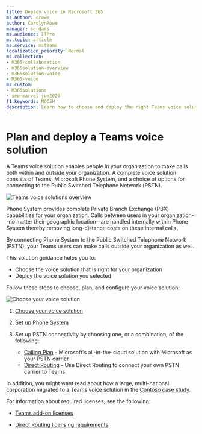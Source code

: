 ```yaml
---
title: Deploy voice in Microsoft 365
ms.author: crowe
author: CarolynRowe
manager: serdars
ms.audience: ITPro
ms.topic: article
ms.service: msteams
localization_priority: Normal
ms.collection: 
- M365-collaboration
- m365solution-overview
- m365solution-voice
- M365-voice
ms.custom: 
- M365solutions
- seo-marvel-jun2020
f1.keywords: NOCSH
description: Learn how to choose and deploy the right Teams voice solution for your organization.
---
```


# Plan and deploy a Teams voice solution

A Teams voice solution enables people in your organization to make calls both within and outside your organization. A complete voice solution consists of Teams, Microsoft Phone System, and a choice of options for connecting to the Public Switched Telephone Network (PSTN).

![Teams voice solutions overview](..\media\solutions-architecture-center\voice-concepts.png)

Phone System provides complete Private Branch Exchange (PBX) capabilities for your organization. Calls between users in your organization--no matter their geographic location--are handled internally within Phone System thereby removing long-distance costs on these internal calls.  

By connecting Phone System to the Public Switched Telephone Network (PSTN), your Teams users can make calls outside your organization as well.

This solution guidance helps you to:

- Choose the voice solution that is right for your organization
- Deploy the voice solution you selected

Follow these steps to choose, plan, and configure your voice solution:

![Choose your voice solution](..\media\solutions-architecture-center\voice-solutions-overview-1.png)

1. [Choose your voice solution](/MicrosoftTeams/cloud-voice-landing-page?bc=%2fmicrosoft-365%2fsolutions%2fbreadcrumb%2ftoc.json&toc=%2fmicrosoft-365%2fsolutions%2ftoc.json)

2. [Set up Phone System](/microsoftteams/setting-up-your-phone-system?bc=%2fmicrosoft-365%2fsolutions%2fbreadcrumb%2ftoc.json&toc=%2fmicrosoft-365%2fsolutions%2ftoc.json)

3. Set up PSTN connectivity by choosing one, or a combination, of the following:
   - [Calling Plan](/microsoftteams/set-up-calling-plans?bc=%2fmicrosoft-365%2fsolutions%2fbreadcrumb%2ftoc.json&toc=%2fmicrosoft-365%2fsolutions%2ftoc.json) - Microsoft's all-in-the-cloud solution with Microsoft as your PSTN carrier
   - [Direct Routing](/microsoftteams/direct-routing-configure?bc=%2fmicrosoft-365%2fsolutions%2fbreadcrumb%2ftoc.json&toc=%2fmicrosoft-365%2fsolutions%2ftoc.json) - Use Direct Routing to connect your own PSTN carrier to Teams 

In addition, you might want read about how a large, multi-national corporation migrated to a Teams voice solution in the [Contoso case study](/MicrosoftTeams/voice-case-study-overview?bc=%2fmicrosoft-365%2fsolutions%2fbreadcrumb%2ftoc.json&toc=%2fmicrosoft-365%2fsolutions%2ftoc.json).

For information about required licenses, see the following:

- [Teams add-on licenses](/microsoftteams/teams-add-on-licensing/microsoft-teams-add-on-licensing?bc=%2fmicrosoft-365%2fsolutions%2fbreadcrumb%2ftoc.json&tabs=enterprise#what-voice-features-are-available-with-my-plan/toc.json)

- [Direct Routing licensing requirements](/microsoftteams/direct-routing-plan?bc=%2fmicrosoft-365%2fsolutions%2fbreadcrumb%2ftoc.json#licensing-and-other-requirements/toc.json)